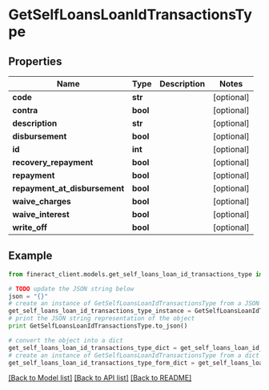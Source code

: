 # GetSelfLoansLoanIdTransactionsType


## Properties

Name | Type | Description | Notes
------------ | ------------- | ------------- | -------------
**code** | **str** |  | [optional] 
**contra** | **bool** |  | [optional] 
**description** | **str** |  | [optional] 
**disbursement** | **bool** |  | [optional] 
**id** | **int** |  | [optional] 
**recovery_repayment** | **bool** |  | [optional] 
**repayment** | **bool** |  | [optional] 
**repayment_at_disbursement** | **bool** |  | [optional] 
**waive_charges** | **bool** |  | [optional] 
**waive_interest** | **bool** |  | [optional] 
**write_off** | **bool** |  | [optional] 

## Example

```python
from fineract_client.models.get_self_loans_loan_id_transactions_type import GetSelfLoansLoanIdTransactionsType

# TODO update the JSON string below
json = "{}"
# create an instance of GetSelfLoansLoanIdTransactionsType from a JSON string
get_self_loans_loan_id_transactions_type_instance = GetSelfLoansLoanIdTransactionsType.from_json(json)
# print the JSON string representation of the object
print GetSelfLoansLoanIdTransactionsType.to_json()

# convert the object into a dict
get_self_loans_loan_id_transactions_type_dict = get_self_loans_loan_id_transactions_type_instance.to_dict()
# create an instance of GetSelfLoansLoanIdTransactionsType from a dict
get_self_loans_loan_id_transactions_type_form_dict = get_self_loans_loan_id_transactions_type.from_dict(get_self_loans_loan_id_transactions_type_dict)
```
[[Back to Model list]](../README.md#documentation-for-models) [[Back to API list]](../README.md#documentation-for-api-endpoints) [[Back to README]](../README.md)


